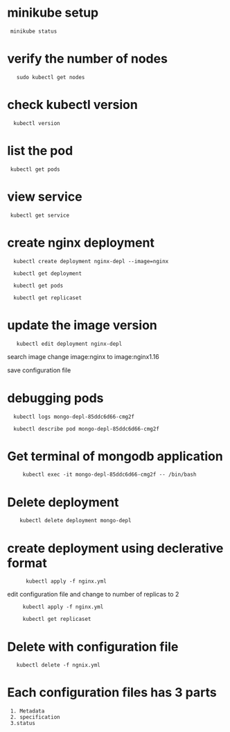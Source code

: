 # minikube setup

     minikube status

# verify the number of nodes

       sudo kubectl get nodes
       
# check kubectl version

      kubectl version
      
# list the pod

     kubectl get pods
     
# view service

     kubectl get service
     
# create nginx deployment

      kubectl create deployment nginx-depl --image=nginx
      
      kubectl get deployment      
      
      kubectl get pods
      
      kubectl get replicaset
      
# update the image version 


       kubectl edit deployment nginx-depl
      
 search image change image:nginx to image:nginx1.16
      
 save configuration file  
 
# debugging pods

      kubectl logs mongo-depl-85ddc6d66-cmg2f
      
      kubectl describe pod mongo-depl-85ddc6d66-cmg2f
      
      
 # Get terminal of mongodb application
 
         kubectl exec -it mongo-depl-85ddc6d66-cmg2f -- /bin/bash
         
 # Delete deployment 
 
        kubectl delete deployment mongo-depl
        
        
 # create deployment using declerative format
 
 
          kubectl apply -f nginx.yml
          
  edit configuration file and change to number of replicas to 2
  
  
         kubectl apply -f nginx.yml
         
         kubectl get replicaset
         
# Delete with configuration file 

       kubectl delete -f ngnix.yml
       
       
# Each configuration files has 3 parts

     1. Metadata
     2. specification
     3.status
      
      
  
  
   
   
           
        
 
         
       
       
 
       
 
 

       


 
      
      
